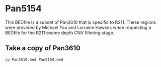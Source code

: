 # Pan5154
This BEDfile is a subset of Pan3610 that is specific to R211. 
These regions were provided by Michael Yau and Lorraine Hawkes when requesting a BEDfile for the R211 exome depth CNV filtering stage.


## Take a copy of Pan3610
`cp Pan3610.bed Pan5154.bed`


